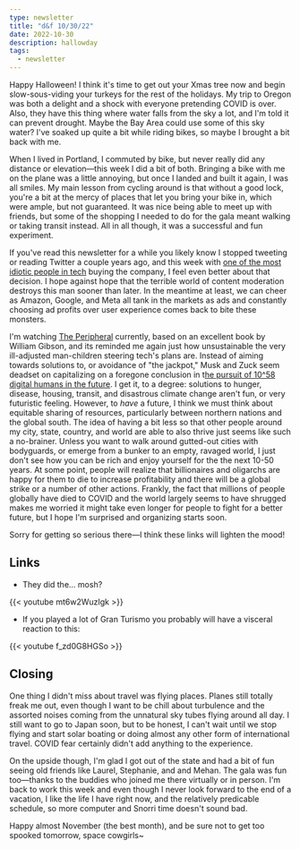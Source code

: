 ```yaml
---
type: newsletter
title: "d&f 10/30/22"
date: 2022-10-30
description: hallowday
tags:
  - newsletter
---
```


Happy Halloween! I think it's time to get out your Xmas tree now and begin slow-sous-viding your turkeys for the rest of the holidays. My trip to Oregon was both a delight and a shock with everyone pretending COVID is over. Also, they have this thing where water falls from the sky a lot, and I'm told it can prevent drought. Maybe the Bay Area could use some of this sky water? I've soaked up quite a bit while riding bikes, so maybe I brought a bit back with me.

When I lived in Portland, I commuted by bike, but never really did any distance or elevation—this week I did a bit of both. Bringing a bike with me on the plane was a little annoying, but once I landed and built it again, I was all smiles. My main lesson from cycling around is that without a good lock, you're a bit at the mercy of places that let you bring your bike in, which were ample, but not guaranteed. It was nice being able to meet up with friends, but some of the shopping I needed to do for the gala meant walking or taking transit instead. All in all though, it was a successful and fun experiment.

If you've read this newsletter for a while you likely know I stopped tweeting or reading Twitter a couple years ago, and this week with [one of the most idiotic people in tech](https://www.theverge.com/2022/10/28/23428132/elon-musk-twitter-acquisition-problems-speech-moderation) buying the company, I feel even better about that decision. I hope against hope that the terrible world of content moderation destroys this man sooner than later. In the meantime at least, we can cheer as Amazon, Google, and Meta all tank in the markets as ads and constantly choosing ad profits over user experience comes back to bite these monsters. 

I'm watching [The Peripheral](https://www.amazon.com/The-Peripheral-Season-1/dp/B0B8TFMYXZ) currently, based on an excellent book by William Gibson, and its reminded me again just how unsustainable the very ill-adjusted man-children steering tech's plans are. Instead of aiming towards solutions to, or avoidance of "the jackpot," Musk and Zuck seem deadset on capitalizing on a foregone conclusion in t[he pursuit of 10^58 digital humans in the future](https://www.buzzsprout.com/1004689/11526646-don-t-fall-for-the-longtermism-sales-pitch-w-emile-torres). I get it, to a degree: solutions to hunger, disease, housing, transit, and disastrous climate change aren't fun, or very futuristic feeling. However, to _have_ a future, I think we must think about equitable sharing of resources, particularly between northern nations and the global south. The idea of having a bit less so that other people around my city, state, country, and world are able to also thrive just seems like such a no-brainer. Unless you want to walk around gutted-out cities with bodyguards, or emerge from a bunker to an empty, ravaged world, I just don't see how you can be rich and enjoy yourself for the the next 10-50 years. At some point, people will realize that billionaires and oligarchs are happy for them to die to increase profitability and there will be a global strike or a number of other actions. Frankly, the fact that millions of people globally have died to COVID and the world largely seems to have shrugged makes me worried it might take even longer for people to fight for a better future, but I hope I'm surprised and organizing starts soon.

Sorry for getting so serious there—I think these links will lighten the mood!

## Links

- They did the... mosh?

{{< youtube mt6w2WuzIgk >}}

- If you played a lot of Gran Turismo you probably will have a visceral reaction to this:

{{< youtube f_zd0G8HGSo >}}

## Closing

One thing I didn't miss about travel was flying places. Planes still totally freak me out, even though I want to be chill about turbulence and the assorted noises coming from the unnatural sky tubes flying around all day. I still want to go to Japan soon, but to be honest, I can't wait until we stop flying and start solar boating or doing almost any other form of international travel. COVID fear certainly didn't add anything to the experience.

On the upside though, I'm glad I got out of the state and had a bit of fun seeing old friends like Laurel, Stephanie, and and Mehan. The gala was fun too—thanks to the buddies who joined me there virtually or in person. I'm back to work this week and even though I never look forward to the end of a vacation, I like the life I have right now, and the relatively predicable schedule, so more computer and Snorri time doesn't sound bad.

Happy almost November (the best month), and be sure not to get too spooked tomorrow, space cowgirls~

